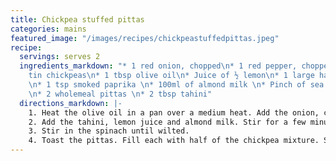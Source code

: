 ```yaml
---
title: Chickpea stuffed pittas
categories: mains
featured_image: "/images/recipes/chickpeastuffedpittas.jpeg"
recipe:
  servings: serves 2
  ingredients_markdown: "* 1 red onion, chopped\n* 1 red pepper, chopped\n* 1 400g
    tin chickpeas\n* 1 tbsp olive oil\n* Juice of ½ lemon\n* 1 large handful of spinach
    \n* 1 tsp smoked paprika \n* 100ml of almond milk \n* Pinch of sea salt, to taste
    \n* 2 wholemeal pittas \n* 2 tbsp tahini"
  directions_markdown: |-
    1. Heat the olive oil in a pan over a medium heat. Add the onion, chickpeas, red pepper, paprika and salt. Mix well and cook for about 10 minutes until soft.
    2. Add the tahini, lemon juice and almond milk. Stir for a few minutes until heated through.
    3. Stir in the spinach until wilted.
    4. Toast the pittas. Fill each with half of the chickpea mixture. Serve with hummus.
---
```


